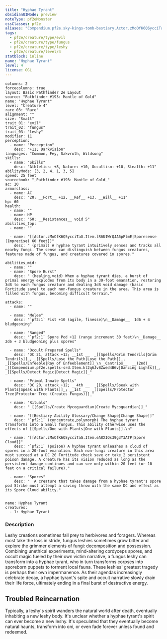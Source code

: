 ```yaml
---
title: "Hyphae Tyrant"
obsidianUIMode: preview
noteType: pf2eMonster
cssClasses: pf2e
aliases: "Compendium.pf2e.sky-kings-tomb-bestiary.Actor.zMoOfK6QSycciTaG" 
tags:
  - pf2e/creature/type/evil
  - pf2e/creature/type/fungus
  - pf2e/creature/type/leshy
  - pf2e/creature/level/4
statblock: inline
name: "Hyphae Tyrant"
level: 4
license: OGL
---
```


```statblock
columns: 2
forcecolumns: true
layout: Basic Pathfinder 2e Layout
source: "Pathfinder #193: Mantle of Gold"
name: "Hyphae Tyrant"
level: "Creature 4"
rare_03: "Rare"
alignment: ""
size: "Small"
trait_01: "evil"
trait_02: "fungus"
trait_03: "leshy"
modifier: 11
perception:
  - name: "Perception"
    desc: "+11; Darkvision"
languages: "Common, Fey, Sakvroth, Wildsong"
skills:
  - name: "Skills"
    desc: "Athletics: +8, Nature: +10, Occultism: +10, Stealth: +11"
abilityMods: [3, 2, 4, 1, 3, 5]
speed: 25 feet
sourcebook: "_Pathfinder #193: Mantle of Gold_"
ac: 20
armorclass:
  - name: AC
    desc: "20; __Fort__ +12, __Ref__ +13, __Will__ +11"
hp: 60
health:
  - name: ""
  - name: HP
    desc: "60; __Resistances__ void 5"
abilities_top:
  - name: ""

  - name: "[[Actor.zMoOfK6QSycciTaG.Item.lR6U1WrQJA6pPlmE|Sporesense (Imprecise) 60 feet]]"
    desc: " (primal) A hyphae tyrant intuitively senses and tracks all nearby fungi. The sense can distinguish between fungus creatures, features made of fungus, and creatures covered in spores."

abilities_mid:
  - name: ""
  - name: "Spore Burst"
    desc: " (healing,void) When a hyphae tyrant dies, a burst of primal energy explodes from its body in a 30-foot emanation, restoring 3d8 to each fungus creature and dealing 3d8 void damage (basic Fortitude save) to each non-fungus creature in the area. This area is filled with fungus, becoming difficult terrain."

attacks:
  - name: ""

  - name: "Melee"
    desc: "`pf2:1` Fist +10 (agile, finesse)\n__Damage__  1d6 + 4 bludgeoning"

  - name: "Ranged"
    desc: "`pf2:1` Spore Pod +12 (range increment 30 feet)\n__Damage__  2d6 + 3 bludgeoning plus spores"

  - name: "Occult Prepared Spells"
    desc: "DC 21, attack +13; __1st __  _[[Spells/Grim Tendrils|Grim Tendrils]]_, _[[Spells/Lose the Path|Lose the Path]]_, _[[Spells/Enfeeble|Ray of Enfeeblement]]_\n__Cantrips__  __(2nd)__ _[[Compendium.pf2e.spells-srd.Item.kl2q6JvBZwed4B6v|Dancing Lights]]_, _[[Spells/Detect Magic|Detect Magic]]_"

  - name: "Primal Innate Spells"
    desc: "DC 20, attack +12; __4th __  _[[Spells/Speak with Plants|Speak with Plants]]_; __1st __  _[[Spells/Protector Tree|Protector Tree (Creates Fungus)]]_"

  - name: "Rituals"
    desc: "_[[Spells/Create Mycoguardian|Create Mycoguardian]]_"

  - name: "[[Bestiary Ability Glossary/Change Shape|Change Shape]]"
    desc: "`pf2:1` (concentrate,polymorph) The hyphae tyrant transforms into a Small fungus. This ability otherwise uses the effects of [[Spells/One with Plants|One with Plants]].\n"

  - name: "[[Actor.zMoOfK6QSycciTaG.Item.eA8XIQs39g3Y3ATP|Spore Cloud]]"
    desc: "`pf2:1` (poison) A hyphae tyrant unleashes a cloud of spores in a 20-foot emanation. Each non-fungi creature in this area must succeed at a DC 20 Fortitude check save or take 2 persistent poison damage. A creature has its vision reduced as long as the persistent damage continues and can see only within 20 feet (or 10 feet on a critical failure)."

  - name: "Spores"
    desc: "  A creature that takes damage from a hyphae tyrant's spore pod Strike must attempt a saving throw with the same DC and effect as its Spore Cloud ability."
 
```

```encounter-table
name: Hyphae Tyrant
creatures:
  - 1: Hyphae Tyrant
```


### Description
Leshy creations sometimes fall prey to herbivores and foragers. Whereas most take the loss in stride, fungus leshies sometimes grow bitter and explore the grimmer elements of fungi: decomposition and possession. Combining unethical experiments, mind-altering cordyceps spores, and occult magic fueled by their own victim narrative, a fungus leshy can transform into a hyphae tyrant, who in turn transforms corpses into sporeborn puppets to torment local fauna. These leshies' greatest tragedy is perhaps their own impermanence. As their agendas increasingly celebrate decay, a hyphae tyrant's spite and occult narrative slowly drain their life force, ultimately ending in a final burst of destructive energy.

## Troubled Reincarnation

Typically, a leshy's spirit wanders the natural world after death, eventually inhabiting a new leshy body. It's unclear whether a hyphae tyrant's spirit can ever become a new leshy. It's speculated that they eventually become natural haunts, transform into oni, or even fade forever unless found and redeemed.
